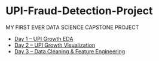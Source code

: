 # UPI-Fraud-Detection-Project
MY FIRST EVER DATA SCIENCE CAPSTONE PROJECT

- [Day 1 – UPI Growth EDA](DAY_1_CAPSTONE_PROJECT.ipynb)
- [Day 2 – UPI Growth Visualization](DAY_2_CAPSTONE_PROJECT.ipynb)
- [Day 3 – Data Cleaning & Feature Engineering](DAY_3_CAPSTONE_PROJECT_ipynb.ipynb)

